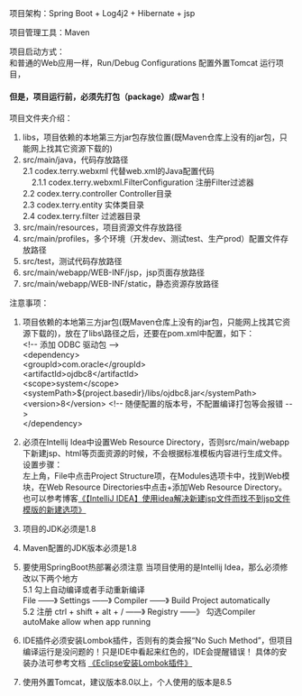 项目架构：Spring Boot + Log4j2 + Hibernate + jsp

项目管理工具：Maven

项目启动方式：<br>
和普通的Web应用一样，Run/Debug Configurations 配置外置Tomcat 运行项目，
<h4>但是，项目运行前，必须先打包（package）成war包！</h4>


项目文件夹介绍：<br>
1. libs，项目依赖的本地第三方jar包存放位置(既Maven仓库上没有的jar包，只能网上找其它资源下载的) <br>
2. src/main/java，代码存放路径 <br>
  2.1 codex.terry.webxml 代替web.xml的Java配置代码<br>
     &nbsp;&nbsp;&nbsp;&nbsp;2.1.1 codex.terry.webxml.FilterConfiguration 注册Filter过滤器<br>
  2.2 codex.terry.controller Controller目录<br>
  2.3 codex.terry.entity 实体类目录<br>
  2.4 codex.terry.filter 过滤器目录<br>
3. src/main/resources，项目资源文件存放路径 <br>
4. src/main/profiles，多个环境（开发dev、测试test、生产prod）配置文件存放路径 <br>
5. src/test，测试代码存放路径<br>
6. src/main/webapp/WEB-INF/jsp，jsp页面存放路径<br>
7. src/main/webapp/WEB-INF/static，静态资源存放路径

注意事项：<br>
1. 项目依赖的本地第三方jar包(既Maven仓库上没有的jar包，只能网上找其它资源下载的)，放在了libs\路径之后，还要在pom.xml中配置，如下：<br>
		&lt;!-- 添加 ODBC 驱动包 --&gt;<br>
		&lt;dependency&gt;<br>
			&lt;groupId&gt;com.oracle&lt;/groupId&gt;<br>
			&lt;artifactId&gt;ojdbc8&lt;/artifactId&gt;<br>
			&lt;scope&gt;system&lt;/scope&gt;<br>
			&lt;systemPath&gt;${project.basedir}/libs/ojdbc8.jar&lt;/systemPath&gt;<br>
            &lt;version&gt;8&lt;/version&gt; &lt;!-- 随便配置的版本号，不配置编译打包等会报错 --&gt; <br>
		&lt;/dependency&gt;

2. 必须在Intellij Idea中设置Web Resource Directory，否则src/main/webapp下新建jsp、html等页面资源的时候，不会根据标准模板内容进行生成文件。<br>
   设置步骤：<br>
      左上角，File中点击Project Structure项，在Modules选项卡中，找到Web模块，在Web Resource Directories中点击+添加Web Resource Directory。<br>
   也可以参考博客<a href="https://blog.csdn.net/yh_zeng2/article/details/82377985">《【IntelliJ IDEA】使用idea解决新建jsp文件而找不到jsp文件模版的新建选项》</a>
   
3. 项目的JDK必须是1.8

4. Maven配置的JDK版本必须是1.8

5. 要使用SpringBoot热部署必须注意
   当项目使用的是Intellij Idea，那么必须修改以下两个地方<br>
   5.1 勾上自动编译或者手动重新编译<br>
       File ——》 Settings ——》 Compiler ——》 Build Project automatically<br>
   5.2 注册
       ctrl + shift + alt + / ——》 Registry ——》 勾选Compiler autoMake allow when app running
   
6. IDE插件必须安装Lombok插件，否则有的类会报“No Such Method”，但项目编译运行是没问题的！只是IDE中看起来红色的，IDE会提醒错误！ 
具体的安装办法可参考文档 <a href="https://blog.csdn.net/yh_zeng2/article/details/81989902">《Eclipse安装Lombok插件》</a>

7. 使用外置Tomcat，建议版本8.0以上，个人使用的版本是8.5